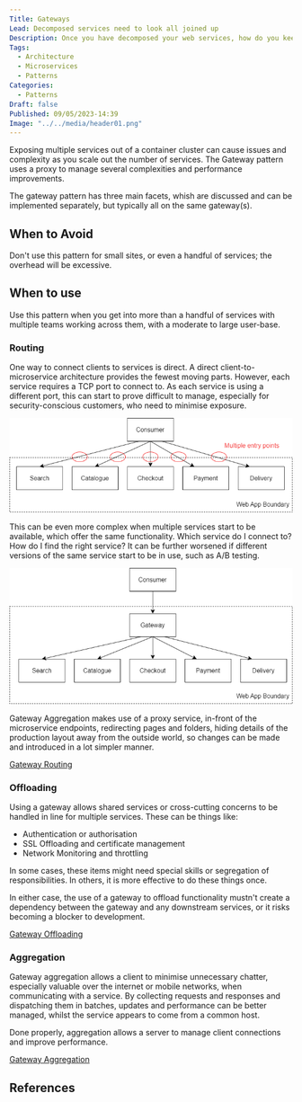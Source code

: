 ```yaml
---
Title: Gateways
Lead: Decomposed services need to look all joined up
Description: Once you have decomposed your web services, how do you keep the user experience connected, easy and secure?
Tags:
  - Architecture
  - Microservices
  - Patterns
Categories:
  - Patterns
Draft: false
Published: 09/05/2023-14:39
Image: "../../media/header01.png"
---
```


Exposing multiple services out of a container cluster can cause issues and complexity as you scale out the number of services. The Gateway pattern uses a proxy to manage several complexities and performance improvements.

The gateway pattern has three main facets, whish are discussed and can be implemented separately, but typically all on the same gateway(s).

## When to Avoid

Don't use this pattern for small sites, or even a handful of services; the overhead will be excessive.

## When to use

Use this pattern when you get into more than a handful of services with multiple teams working across them, with a moderate to large user-base.

### Routing

One way to connect clients to services is direct. A direct client-to-microservice architecture provides the fewest moving parts. However, each service requires a TCP port to connect to. As each service is using a different port, this can start to prove difficult to manage, especially for security-conscious customers, who need to minimise exposure.

![Direct-to-Client Routing. Count those endpoints!](../../media/direct-to-client.png)

This can be even more complex when multiple services start to be available, which offer the same functionality. Which service do I connect to? How do I find the right service? It can be further worsened if different versions of the same service start to be in use, such as A/B testing.

![Gateway-Routing, just one way in or out](../../media/gateway-routing.png)

Gateway Aggregation makes use of a proxy service, in-front of the microservice endpoints, redirecting pages and folders, hiding details of the production layout away from the outside world, so changes can be made and introduced in a lot simpler manner.

[Gateway Routing](https://learn.microsoft.com/en-us/azure/architecture/patterns/gateway-routing)

### Offloading

Using a gateway allows shared services or cross-cutting concerns to be handled in line for multiple services. These can be things like:

* Authentication or authorisation
* SSL Offloading and certificate management
* Network Monitoring and throttling

In some cases, these items might need special skills or segregation of responsibilities. In others, it is more effective to do these things once.

In either case, the use of a gateway to offload functionality mustn't create a dependency between the gateway and any downstream services, or it risks becoming a blocker to development.

[Gateway Offloading](https://learn.microsoft.com/en-us/azure/architecture/patterns/gateway-offloading)

### Aggregation

Gateway aggregation allows a client to minimise unnecessary chatter, especially valuable over the internet or mobile networks, when communicating with a service. By collecting requests and responses and dispatching them in batches, updates and performance can be better managed, whilst the service appears to come from a common host.

Done properly, aggregation allows a server to manage client connections and improve performance.

[Gateway Aggregation](https://learn.microsoft.com/en-us/azure/architecture/patterns/gateway-aggregation)

## References
